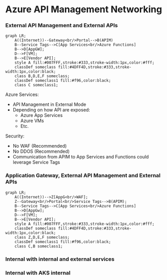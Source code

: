 # Azure API Management Networking

### External API Management and External APIs

```mermaid
graph LR;
    A((Internet))--Gateway<br/>Portal-->B(APIM)
    B--Service Tags-->C[App Services<br/>Azure Functions]
    B-->D[AppGW];
    D-->F[VM];
    B-->E[Vendor API];
    style A fill:#007FFF,stroke:#333,stroke-width:1px,color:#fff;    
    classDef someclass fill:#4DFF4D,stroke:#333,stroke-width:1px,color:black;
    class B,D,E,F someclass;
    classDef someclass1 fill:#f96,color:black;
    class C someclass1;
```

Azure Services:
- API Management in External Mode
- Depending on how API are exposed:
  - Azure App Services
  - Azure VMs
  - Etc.

Security:
- No WAF (Recommended)
- No DDOS (Recommended)
- Communication from APIM to App Services and Functions could leverage Service Tags


### Application Gateway, External API Management and External APIs

```mermaid
graph LR;
    A((Internet))-->Z[AppG<br/>WAF];
    Z--Gateway<br/>Portal<br/>Service Tags-->B(APIM);
    B--Service Tags-->C[App Services<br/>Azure Functions]
    B-->D[AppGw];
    D-->F[VM];
    B-->E[Vendor API];
    style A fill:#007FFF,stroke:#333,stroke-width:1px,color:#fff;    
    classDef someclass fill:#4DFF4D,stroke:#333,stroke-width:1px,color:black;
    class Z,D,E,F someclass;
    classDef someclass1 fill:#f96,color:black;
    class C,B someclass1;
```

### Internal with internal and external services

### Internal with AKS internal
